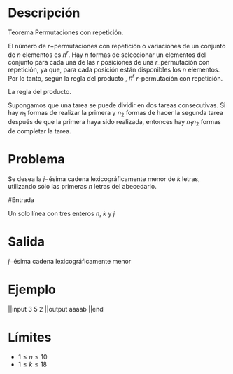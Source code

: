 # Descripción

Teorema Permutaciones con repetición.

El número de $r-$permutaciones con repetición o variaciones de un conjunto de $n$ elementos es $n^r$. Hay $n$ formas de seleccionar un elementos del conjunto para cada una de las $r$ posiciones de una $r$_permutación con repetición, ya que, para cada posición están disponibles los $n$ elementos. Por lo tanto, según la regla del producto , $n^r$ $r$-permutación con repetición.

La regla del producto. 

Supongamos que una tarea se puede dividir en dos tareas consecutivas. Si hay $n_1$ formas de realizar la primera y $n_2$ formas de hacer la segunda tarea después de que la primera haya sido realizada, entonces hay $n_1n_2$ formas de completar la tarea.

# Problema

Se desea la $j-$ésima cadena lexicográficamente menor de $k$ letras, utilizando sólo las primeras $n$ letras del abecedario.

#Entrada

Un solo línea con tres enteros $n$, $k$ y $j$

 # Salida
 
$j-$ésima cadena lexicográficamente menor 


# Ejemplo

||input
3 5 2
||output
aaaab
||end


# Límites

* $1 \leq n \leq 10$
* $1 \leq k \leq 18$